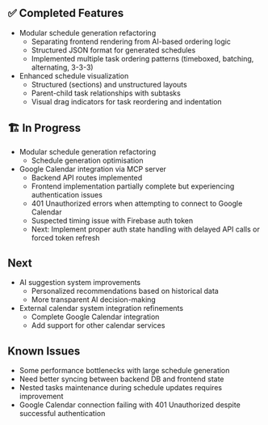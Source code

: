 ## ✅ Completed Features
- Modular schedule generation refactoring
  - Separating frontend rendering from AI-based ordering logic
  - Structured JSON format for generated schedules
  - Implemented multiple task ordering patterns (timeboxed, batching, alternating, 3-3-3)
- Enhanced schedule visualization
  - Structured (sections) and unstructured layouts
  - Parent-child task relationships with subtasks
  - Visual drag indicators for task reordering and indentation

## 🏗️ In Progress
- Modular schedule generation refactoring
  - Schedule generation optimisation
- Google Calendar integration via MCP server
  - Backend API routes implemented
  - Frontend implementation partially complete but experiencing authentication issues
  - 401 Unauthorized errors when attempting to connect to Google Calendar
  - Suspected timing issue with Firebase auth token
  - Next: Implement proper auth state handling with delayed API calls or forced token refresh

## Next
- AI suggestion system improvements
  - Personalized recommendations based on historical data
  - More transparent AI decision-making
- External calendar system integration refinements
  - Complete Google Calendar integration
  - Add support for other calendar services

## Known Issues
- Some performance bottlenecks with large schedule generation
- Need better syncing between backend DB and frontend state
- Nested tasks maintenance during schedule updates requires improvement
- Google Calendar connection failing with 401 Unauthorized despite successful authentication